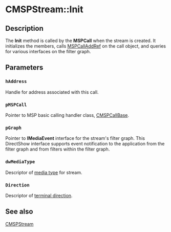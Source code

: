 # CMSPStream::Init

## Description

The
**Init** method is called by the **MSPCall** when the stream is created. It initializes the members, calls
[MSPCallAddRef](https://learn.microsoft.com/windows/desktop/api/mspcall/nf-mspcall-cmspcallbase-mspcalladdref) on the call object, and queries for various interfaces on the filter graph.

## Parameters

### `hAddress`

Handle for address associated with this call.

### `pMSPCall`

Pointer to MSP basic calling handler class,
[CMSPCallBase](https://learn.microsoft.com/windows/desktop/api/mspcall/nl-mspcall-cmspcallbase).

### `pGraph`

Pointer to **IMediaEvent** interface for the stream's filter graph. This DirectShow interface supports event notification to the application from the filter graph and from filters within the filter graph.

### `dwMediaType`

Descriptor of
[media type](https://learn.microsoft.com/windows/desktop/Tapi/tapimediatype--constants) for stream.

### `Direction`

Descriptor of
[terminal direction](https://learn.microsoft.com/windows/desktop/api/tapi3if/ne-tapi3if-terminal_direction).

## See also

[CMSPStream](https://learn.microsoft.com/windows/desktop/api/mspstrm/nl-mspstrm-cmspstream)